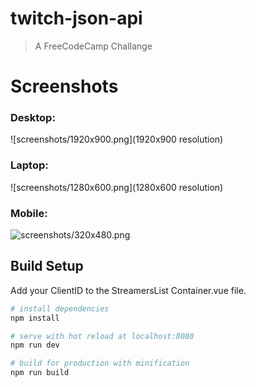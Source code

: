 # twitch-json-api

> A FreeCodeCamp Challange

# Screenshots

### Desktop:

![screenshots/1920x900.png](1920x900 resolution)

### Laptop:

![screenshots/1280x600.png](1280x600 resolution)

### Mobile:

![screenshots/320x480.png](mobile_screenshot)

## Build Setup

Add your ClientID to the StreamersList Container.vue file.

``` bash
# install dependencies
npm install

# serve with hot reload at localhost:8080
npm run dev

# build for production with minification
npm run build
```
